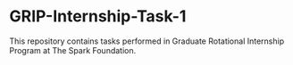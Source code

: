 # GRIP-Internship-Task-1
This repository contains tasks performed in Graduate Rotational Internship Program at The Spark Foundation.
